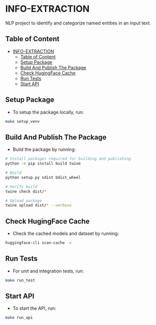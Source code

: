 # INFO-EXTRACTION

NLP project to identify and categorize named entities in an input text.

## Table of Content

- [INFO-EXTRACTION](#info-extraction)
  - [Table of Content](#table-of-content)
  - [Setup Package](#setup-package)
  - [Build And Publish The Package](#build-and-publish-the-package)
  - [Check HugingFace Cache](#check-hugingface-cache)
  - [Run Tests](#run-tests)
  - [Start API](#start-api)

## Setup Package

- To setup the package locally, run:

```sh
make setup_venv
```

## Build And Publish The Package

- Build the package by running:

```sh
# Install packages required for building and publishing
python -m pip install build twine

# Build
python setup.py sdist bdist_wheel

# Verify build
twine check dist/*

# Upload package
twine upload dist/* --verbose
```

## Check HugingFace Cache

- Check the cached models and dataset by running:

```sh
huggingface-cli scan-cache -v
```

## Run Tests

- For unit and integration tests, run:

```sh
make run_test
```

## Start API

- To start the API, run:

```sh
make run_api
```
